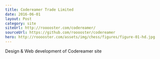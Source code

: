 ```yaml
---
title: Codereamer Trade Limited
date: 2016-06-01
layout: Post
category: site
siteUrl: http://rooooster.com/codereamer/
sourceUrl: https://github.com/rooooster/codereamer
hero: http://rooooster.com/assets/img/chess/figures/figure-01-hd.jpg
---
```


Design & Web development of Codereamer site
